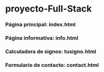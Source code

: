 # proyecto-Full-Stack

### Página principal: index.html
### Página informativa: info.html
### Calculadora de signos: tusigno.html
### Formulario de contacto: contact.html
